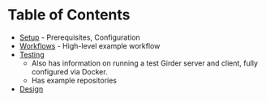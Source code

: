 # Table of Contents

* [Setup](./setup.md) - Prerequisites, Configuration
* [Workflows](./workflows.md) - High-level example workflow
* [Testing](./testing.md)
    * Also has information on running a test Girder server and client, fully configured via Docker.
    * Has example repositories
* [Design](./design.md)
